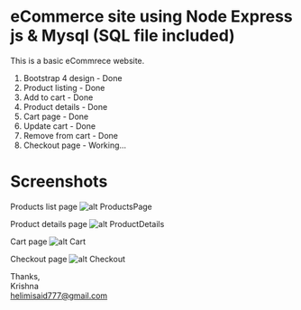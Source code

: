 # eCommerce site using Node Express js & Mysql (SQL file included)
This is a basic eCommrece website.

1. Bootstrap 4 design - Done
2. Product listing - Done
3. Add to cart - Done
4. Product details - Done
5. Cart page - Done
6. Update cart - Done
7. Remove from cart - Done
8. Checkout page - Working...

# Screenshots

Products list page
![alt ProductsPage](https://sendmail2krrish.github.io/eCommerce-site-using-Node-Express-js/Screenshots/pic1.png)

Product details page
![alt ProductDetails](https://sendmail2krrish.github.io/eCommerce-site-using-Node-Express-js/Screenshots/pic2.png)

Cart page
![alt Cart](https://sendmail2krrish.github.io/eCommerce-site-using-Node-Express-js/Screenshots/pic3.png)

Checkout page
![alt Checkout](https://sendmail2krrish.github.io/eCommerce-site-using-Node-Express-js/Screenshots/pic4.png)


Thanks,<br />
Krishna<br />
<a href="mailto:helimisaid777@gmail.com">helimisaid777@gmail.com</a>